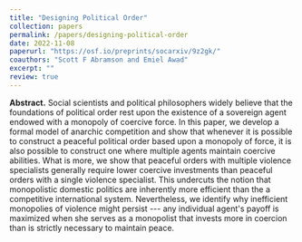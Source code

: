 ```yaml
---
title: "Designing Political Order"
collection: papers
permalink: /papers/designing-political-order
date: 2022-11-08
paperurl: "https://osf.io/preprints/socarxiv/9z2gk/"
coauthors: "Scott F Abramson and Emiel Awad"
excerpt: ""
review: true
---
```


**Abstract.**
Social scientists and political philosophers widely believe that the foundations of political order rest upon the existence of a sovereign agent endowed with a monopoly of coercive force.
In this paper, we develop a formal model of anarchic competition and show that whenever it is possible to construct a peaceful political order based upon a monopoly of force, it is also possible to construct one where multiple agents maintain coercive abilities. What is more, we show that peaceful orders with multiple violence specialists generally require lower coercive investments than peaceful orders with a single violence specialist.
This undercuts the notion that monopolistic domestic politics are inherently more efficient than the a competitive international system.
Nevertheless, we identify why inefficient monopolies of violence might persist --- any individual agent's payoff is maximized when she serves as a monopolist that invests more in coercion than is strictly necessary to maintain peace.

